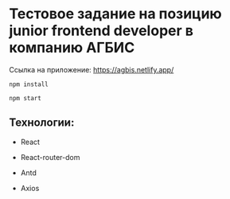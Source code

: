 # Тестовое задание на позицию junior frontend developer в компанию АГБИС


Ссылка на приложение: https://agbis.netlify.app/


```
npm install
```


```
npm start
```

## Технологии: 

- React

- React-router-dom

- Antd

- Axios

